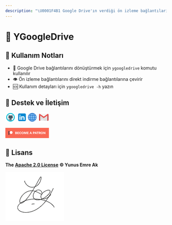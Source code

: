 ```yaml
---
description: "\U0001F4B1 Google Drive'ın verdiği ön izleme bağlantılarını indilirebilir bağlantıya dönüştürür"
---
```


# 🔗 YGoogleDrive

## 🎌 Kullanım Notları

* 🔄 Google Drive bağlantılarını dönüştürmek için `ygoogledrive` komutu kullanılır
* 👁️ Ön izleme bağlantılarını direkt indirme bağlantılarına çevirir
* 🆘 Kullanım detayları için `ygoogledrive -h` yazın

## 💖 Destek ve İletişim

​[​![Github](.gitbook/assets/github_32px%20%281%29.png)​](https://github.com/yedhrab) [​![LinkedIn](.gitbook/assets/linkedin_32px%20%281%29.png)​](https://www.linkedin.com/in/yemreak/) [​![Website](.gitbook/assets/geography_32px.png)​](https://yemreak.com/) [​![Mail](.gitbook/assets/gmail_32px%20%281%29.png)​](mailto:yemreak.com@gmail.com?subject=YGoogleDrive%20%7C%20GitHub)​

​[​![Patreon](.gitbook/assets/become_a_patron_32px%20%281%29.png)](https://www.patreon.com/yemreak/)

## 🔏 Lisans

**The** [**Apache 2.0 License**](https://choosealicense.com/licenses/apache-2.0/) **©️ Yunus Emre Ak**

![YEmreAk](.gitbook/assets/ysigniture-trans%20%281%29.png)

